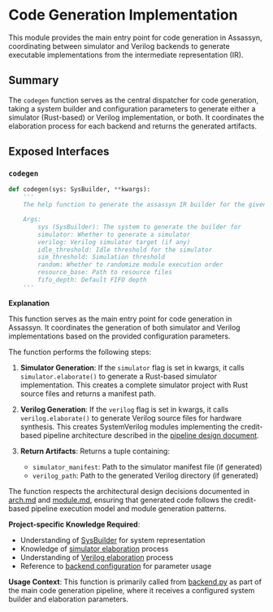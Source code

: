 # Code Generation Implementation

This module provides the main entry point for code generation in Assassyn, coordinating between simulator and Verilog backends to generate executable implementations from the intermediate representation (IR).

## Summary

The `codegen` function serves as the central dispatcher for code generation, taking a system builder and configuration parameters to generate either a simulator (Rust-based) or Verilog implementation, or both. It coordinates the elaboration process for each backend and returns the generated artifacts.

## Exposed Interfaces

### `codegen`

```python
def codegen(sys: SysBuilder, **kwargs):
    '''
    The help function to generate the assassyn IR builder for the given system

    Args:
        sys (SysBuilder): The system to generate the builder for
        simulator: Whether to generate a simulator
        verilog: Verilog simulator target (if any)
        idle_threshold: Idle threshold for the simulator
        sim_threshold: Simulation threshold
        random: Whether to randomize module execution order
        resource_base: Path to resource files
        fifo_depth: Default FIFO depth
    '''
```

**Explanation**

This function serves as the main entry point for code generation in Assassyn. It coordinates the generation of both simulator and Verilog implementations based on the provided configuration parameters.

The function performs the following steps:

1. **Simulator Generation**: If the `simulator` flag is set in kwargs, it calls `simulator.elaborate()` to generate a Rust-based simulator implementation. This creates a complete simulator project with Rust source files and returns a manifest path.

2. **Verilog Generation**: If the `verilog` flag is set in kwargs, it calls `verilog.elaborate()` to generate Verilog source files for hardware synthesis. This creates SystemVerilog modules implementing the credit-based pipeline architecture described in the [pipeline design document](/docs/design/internal/pipeline.md).

3. **Return Artifacts**: Returns a tuple containing:
   - `simulator_manifest`: Path to the simulator manifest file (if generated)
   - `verilog_path`: Path to the generated Verilog directory (if generated)

The function respects the architectural design decisions documented in [arch.md](/docs/design/arch/arch.md) and [module.md](/docs/design/internal/module.md), ensuring that generated code follows the credit-based pipeline execution model and module generation patterns.

**Project-specific Knowledge Required**:
- Understanding of [SysBuilder](/python/assassyn/builder.md) for system representation
- Knowledge of [simulator elaboration](/python/assassyn/codegen/simulator/elaborate.md) process
- Understanding of [Verilog elaboration](/python/assassyn/codegen/verilog/elaborate.md) process
- Reference to [backend configuration](/python/assassyn/backend.md) for parameter usage

**Usage Context**: This function is primarily called from [backend.py](/python/assassyn/backend.md) as part of the main code generation pipeline, where it receives a configured system builder and elaboration parameters.
